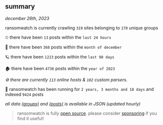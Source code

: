
## summary
_december 26th, 2023_

ransomwatch is currently crawling `319` sites belonging to `170` unique groups

⏲ there have been `13` posts within the `last 24 hours`

🦈 there have been `368` posts within the `month of december`

🪐 there have been `1223` posts within the `last 90 days`

🏚 there have been `4736` posts within the `year of 2023`

_⚙️ there are currently `113` online hosts & `102` custom parsers._

🦕 ransomwatch has been running for `2 years, 3 months and 18 days` and indexed `9424` posts

_all data  [(groups)](http://ransomwhat.telemetry.ltd/groups) and [(posts)](http://ransomwhat.telemetry.ltd/posts) is available in JSON (updated hourly)_

> ransomwatch is fully [open source](https://github.com/joshhighet/ransomwatch#ransomwatch--). please consider [sponsoring](https://github.com/sponsors/joshhighet) if you find it useful!
